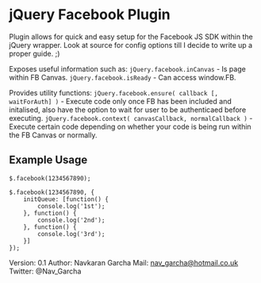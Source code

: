 # jQuery Facebook Plugin

Plugin allows for quick and easy setup for the Facebook JS SDK within the jQuery wrapper.
Look at source for config options till I decide to write up a proper guide. ;)

Exposes useful information such as:
`jQuery.facebook.inCanvas` - Is page within FB Canvas.
`jQuery.facebook.isReady` - Can access window.FB.

Provides utility functions: 
`jQuery.facebook.ensure( callback [, waitForAuth] )` - Execute code only once FB has been included and initalised, also have the option to wait for user to be authenticaed before executing.
`jQuery.facebook.context( canvasCallback, normalCallback )` - Execute certain code depending on whether your code is being run within the FB Canvas or normally.


## Example Usage

    $.facebook(1234567890);
    
    $.facebook(1234567890, {    
        initQueue: [function() {         
            console.log('1st');    
        }, function() {         
            console.log('2nd');    
        }, function() {         
            console.log('3rd');    
        }]
    });

Version: 0.1
Author: Navkaran Garcha
Mail: nav_garcha@hotmail.co.uk
Twitter: @Nav_Garcha